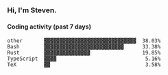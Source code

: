 ### Hi, I'm Steven.

#### Coding activity (past 7 days)
```
other       ▓▓▓▓▓▓▓▓▓▓▓▓▓▓▓▓▓▓▓▓▓▓▓▓▓▓▓▓▓▓  38.03%
Bash        ▓▓▓▓▓▓▓▓▓▓▓▓▓▓▓▓▓▓▓▓▓▓▓▓▓▓      33.38%
Rust        ▓▓▓▓▓▓▓▓▓▓▓▓▓▓▓                 19.85%
TypeScript  ▓▓▓▓                             5.16%
TeX         ▓▓                               3.58%
```
